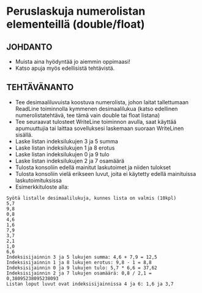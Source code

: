 # Peruslaskuja numerolistan elementeillä (double/float)

## JOHDANTO
- Muista aina hyödyntää jo aiemmin oppimaasi!
- Katso apuja myös edellisistä tehtävistä. 
 
## TEHTÄVÄNANTO
- Tee desimaaliluvuista koostuva numerolista, johon laitat tallettumaan ReadLine toiminnolla kymmenen desimaalilukua (katso edellinen numerolistatehtävä, tee tämä vain double tai float listana)
- Tee seuraavat tulosteet WriteLine toiminnon avulla, saat käyttää apumuuttujia tai laittaa sovelluksesi laskemaan suoraan WriteLinen sisällä. 
- Laske listan indeksilukujen 3 ja 5 summa
- Laske listan indeksilukujen 1 ja 8 erotus
- Laske listan indeksilukujen 0 ja 9 tulo
- Laske listan indeksilukujen 2 ja 7 osamäärä
- Tulosta konsoliin edellä mainitut laskutoimet ja niiden tulokset
- Tulosta konsoliin vielä erikseen luvut, joita ei käytetty edellä mainituissa laskutoimituksissa
- Esimerkkituloste alla:

```
Syötä listalle desimaalilukuja, kunnes lista on valmis (10kpl)
5,7
9,8
0,8
4,6
1,6
7,9
3,7
2,1
1,0
6,6
Indeksisijainnin 3 ja 5 lukujen summa: 4,6 + 7,9 = 12,5
Indeksisijainnin 1 ja 8 lukujen erotus: 9,8 - 1 = 8,8
Indeksisijainnin 0 ja 9 lukujen tulo: 5,7 * 6,6 = 37,62
Indeksisijainnin 2 ja 7 lukujen osamäärä: 0,8 / 2,1 = 0,38095238095238093
Listan loput luvut ovat indeksisijainnissa 4 ja 6: 1,6 ja 3,7
```
